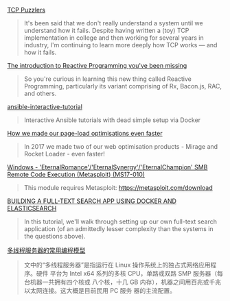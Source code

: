 [TCP Puzzlers](https://www.joyent.com/blog/tcp-puzzlers)
> It's been said that we don't really understand a system until we understand how it fails. Despite having written a (toy) TCP implementation in college and then working for several years in industry, I'm continuing to learn more deeply how TCP works — and how it fails. 

[The introduction to Reactive Programming you've been missing](https://gist.github.com/staltz/868e7e9bc2a7b8c1f754?utm_source=hackernewsletter&utm_medium=email&utm_term=code)
> So you're curious in learning this new thing called Reactive Programming, particularly its variant comprising of Rx, Bacon.js, RAC, and others.

[ansible-interactive-tutorial](https://github.com/turkenh/ansible-interactive-tutorial?utm_source=hackernewsletter&utm_medium=email&utm_term=code)
> Interactive Ansible tutorials with dead simple setup via Docker

[How we made our page-load optimisations even faster](https://blog.cloudflare.com/making-page-load-even-faster/)
> In 2017 we made two of our web optimisation products - Mirage and Rocket Loader - even faster!

[Windows - 'EternalRomance'/'EternalSynergy'/'EternalChampion' SMB Remote Code Execution (Metasploit) (MS17-010)](https://www.exploit-db.com/exploits/43970/)
> This module requires Metasploit: https://metasploit.com/download 

[BUILDING A FULL-TEXT SEARCH APP USING DOCKER AND ELASTICSEARCH](https://blog.patricktriest.com/text-search-docker-elasticsearch/)
> In this tutorial, we'll walk through setting up our own full-text search application (of an admittedly lesser complexity than the systems in the questions above).

[多线程服务器的常用编程模型](http://files.cppblog.com/Solstice/multithreaded_server.pdf)
> 文中的“多线程服务器”是指运行在 Linux 操作系统上的独占式网络应用程序。硬件
平台为 Intel x64 系列的多核 CPU，单路或双路 SMP 服务器（每台机器一共拥有四个核或
八个核，十几 GB 内存），机器之间用百兆或千兆以太网连接。这大概是目前民用 PC 服务
器的主流配置。
